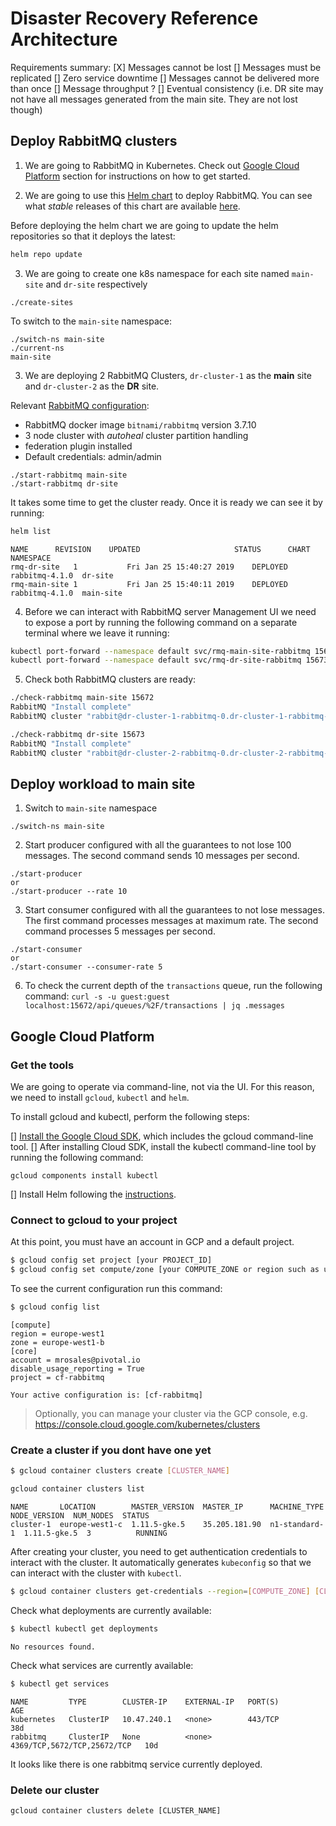 # Disaster Recovery Reference Architecture

Requirements summary:
[X] Messages cannot be lost
[] Messages must be replicated
[] Zero service downtime
[] Messages cannot be delivered more than once
[] Message throughput ?
[] Eventual consistency (i.e. DR site may not have all messages generated from the main site. They are not lost though)

## Deploy RabbitMQ clusters

1. We are going to RabbitMQ in Kubernetes. Check out [Google Cloud Platform](#Google-Cloud-Platform) section for instructions on how to get started.

2. We are going to use this [Helm chart](https://github.com/helm/charts/blob/master/stable/rabbitmq) to deploy RabbitMQ. You can see what *stable* releases of this chart are available [here](https://console.cloud.google.com/storage/browser/kubernetes-charts?prefix=rabbitmq).

  Before deploying the helm chart we are going to update the helm repositories so that it deploys the latest:
  ```bash
  helm repo update
  ```

3. We are going to create one k8s namespace for each site named `main-site` and `dr-site` respectively
  ```
  ./create-sites  
  ```

  To switch to the `main-site` namespace:
  ```
  ./switch-ns main-site
  ./current-ns
  main-site
  ```

3. We are deploying 2 RabbitMQ Clusters, `dr-cluster-1` as the **main** site and  `dr-cluster-2` as the **DR** site.

  Relevant [RabbitMQ configuration](/conf/rabbitmq-helm-values.yaml):
  - RabbitMQ docker image `bitnami/rabbitmq` version 3.7.10
  - 3 node cluster with *autoheal* cluster partition handling
  - federation plugin installed
  - Default credentials: admin/admin

  ```
  ./start-rabbitmq main-site
  ./start-rabbitmq dr-site
  ```

  It takes some time to get the cluster ready. Once it is ready we can see it by running:
  ```bash
  helm list
  ```
  ```
  NAME     	REVISION	UPDATED                 	STATUS  	CHART         	NAMESPACE
  rmq-dr-site  	1       	Fri Jan 25 15:40:27 2019	DEPLOYED	rabbitmq-4.1.0	dr-site
  rmq-main-site	1       	Fri Jan 25 15:40:11 2019	DEPLOYED	rabbitmq-4.1.0	main-site
  ```

4. Before we can interact with RabbitMQ server Management UI we need to expose a port by running the following command on a separate terminal where we leave it running:
  ```bash
  kubectl port-forward --namespace default svc/rmq-main-site-rabbitmq 15672:15672
  kubectl port-forward --namespace default svc/rmq-dr-site-rabbitmq 15673:15672
  ```

5. Check both RabbitMQ clusters are ready:
  ```bash
  ./check-rabbitmq main-site 15672
  RabbitMQ "Install complete"
  RabbitMQ cluster "rabbit@dr-cluster-1-rabbitmq-0.dr-cluster-1-rabbitmq-headless.default.svc.cluster.local"  running "3.7.10"

  ./check-rabbitmq dr-site 15673
  RabbitMQ "Install complete"
  RabbitMQ cluster "rabbit@dr-cluster-2-rabbitmq-0.dr-cluster-2-rabbitmq-headless.default.svc.cluster.local" running "3.7.10"
  ```

## Deploy workload to main site

1. Switch to `main-site` namespace
  ```
  ./switch-ns main-site
  ```

2. Start producer configured with all the guarantees to not lose 100 messages. The second command sends 10 messages per second.
  ```
  ./start-producer
  or
  ./start-producer --rate 10
  ```
3. Start consumer configured with all the guarantees to not lose messages. The first command processes messages at maximum rate. The second command processes 5 messages per second.
  ```
  ./start-consumer
  or
  ./start-consumer --consumer-rate 5
  ```
6. To check the current depth of the `transactions` queue, run the following command:
`curl -s -u guest:guest localhost:15672/api/queues/%2F/transactions | jq .messages`


## Google Cloud Platform

### Get the tools
We are going to operate via command-line, not via the UI. For this reason, we need to install `gcloud`, `kubectl` and `helm`.

To install gcloud and kubectl, perform the following steps:

[] [Install the Google Cloud SDK](https://cloud.google.com/sdk/docs/quickstarts), which includes the gcloud command-line tool.
[] After installing Cloud SDK, install the kubectl command-line tool by running the following command:
  ```
  gcloud components install kubectl
  ```
[] Install Helm following the [instructions](https://docs.helm.sh/using_helm/#install-helm).

### Connect to gcloud to your project
At this point, you must have an account in GCP and a default project.

```bash
$ gcloud config set project [your PROJECT_ID]
$ gcloud config set compute/zone [your COMPUTE_ZONE or region such as us-west1-a]
```

To see the current configuration run this command:
```bash
$ gcloud config list
```
```
[compute]
region = europe-west1
zone = europe-west1-b
[core]
account = mrosales@pivotal.io
disable_usage_reporting = True
project = cf-rabbitmq

Your active configuration is: [cf-rabbitmq]
```

> Optionally, you can manage your cluster via the GCP console, e.g. https://console.cloud.google.com/kubernetes/clusters

### Create a cluster if you dont have one yet

```bash
$ gcloud container clusters create [CLUSTER_NAME]
```

```bash
gcloud container clusters list
```
```
NAME       LOCATION        MASTER_VERSION  MASTER_IP      MACHINE_TYPE   NODE_VERSION  NUM_NODES  STATUS
cluster-1  europe-west1-c  1.11.5-gke.5    35.205.181.90  n1-standard-1  1.11.5-gke.5  3          RUNNING
```

After creating your cluster, you need to get authentication credentials to interact with the cluster. It automatically generates `kubeconfig` so that we can interact with the cluster with `kubectl`.
```bash
$ gcloud container clusters get-credentials --region=[COMPUTE_ZONE] [CLUSTER_NAME]
```

Check what deployments are currently available:
```bash
$ kubectl kubectl get deployments
```
```
No resources found.
```

Check what services are currently available:
```bash
$ kubectl get services
```
```
NAME         TYPE        CLUSTER-IP    EXTERNAL-IP   PORT(S)                       AGE
kubernetes   ClusterIP   10.47.240.1   <none>        443/TCP                       38d
rabbitmq     ClusterIP   None          <none>        4369/TCP,5672/TCP,25672/TCP   10d
```

It looks like there is one rabbitmq service currently deployed.

### Delete our cluster

```
gcloud container clusters delete [CLUSTER_NAME]
```
